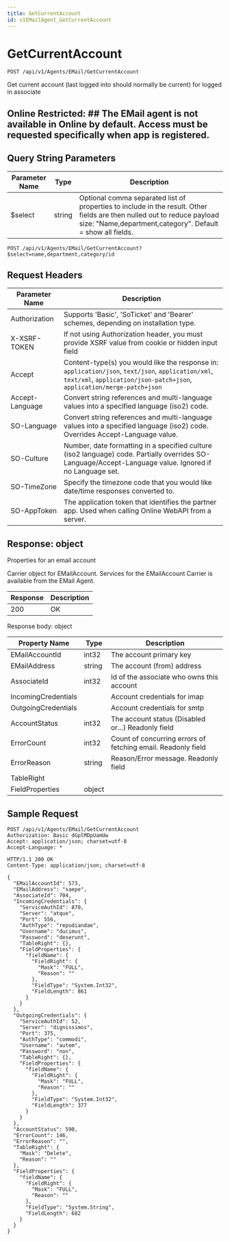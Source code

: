 ```yaml
---
title: GetCurrentAccount
id: v1EMailAgent_GetCurrentAccount
---
```


# GetCurrentAccount

```http
POST /api/v1/Agents/EMail/GetCurrentAccount
```

Get current account (last logged into should normally be current) for logged in associate



## Online Restricted: ## The EMail agent is not available in Online by default. Access must be requested specifically when app is registered.





## Query String Parameters

| Parameter Name | Type |  Description |
|----------------|------|--------------|
| $select | string |  Optional comma separated list of properties to include in the result. Other fields are then nulled out to reduce payload size: "Name,department,category". Default = show all fields. |

```http
POST /api/v1/Agents/EMail/GetCurrentAccount?$select=name,department,category/id
```


## Request Headers

| Parameter Name | Description |
|----------------|-------------|
| Authorization  | Supports 'Basic', 'SoTicket' and 'Bearer' schemes, depending on installation type. |
| X-XSRF-TOKEN   | If not using Authorization header, you must provide XSRF value from cookie or hidden input field |
| Accept         | Content-type(s) you would like the response in: `application/json`, `text/json`, `application/xml`, `text/xml`, `application/json-patch+json`, `application/merge-patch+json` |
| Accept-Language | Convert string references and multi-language values into a specified language (iso2) code. |
| SO-Language | Convert string references and multi-language values into a specified language (iso2) code. Overrides Accept-Language value. |
| SO-Culture | Number, date formatting in a specified culture (iso2 language) code. Partially overrides SO-Language/Accept-Language value. Ignored if no Language set. |
| SO-TimeZone | Specify the timezone code that you would like date/time responses converted to. |
| SO-AppToken | The application token that identifies the partner app. Used when calling Online WebAPI from a server. |


## Response: object

Properties for an email account



Carrier object for EMailAccount.
Services for the EMailAccount Carrier is available from the <see cref="T:SuperOffice.CRM.Services.IEMailAgent">EMail Agent</see>.

| Response | Description |
|----------------|-------------|
| 200 | OK |

Response body: object

| Property Name | Type |  Description |
|----------------|------|--------------|
| EMailAccountId | int32 | The account primary key |
| EMailAddress | string | The account (from) address |
| AssociateId | int32 | Id of the associate who owns this account |
| IncomingCredentials |  | Account credentials for imap |
| OutgoingCredentials |  | Account credentials for smtp |
| AccountStatus | int32 | The account status (Disabled or...) Readonly field |
| ErrorCount | int32 | Count of concurring errors of fetching email. Readonly field |
| ErrorReason | string | Reason/Error message. Readonly field |
| TableRight |  |  |
| FieldProperties | object |  |

## Sample Request

```http!
POST /api/v1/Agents/EMail/GetCurrentAccount
Authorization: Basic dGplMDpUamUw
Accept: application/json; charset=utf-8
Accept-Language: *
```

```http_
HTTP/1.1 200 OK
Content-Type: application/json; charset=utf-8

{
  "EMailAccountId": 573,
  "EMailAddress": "saepe",
  "AssociateId": 704,
  "IncomingCredentials": {
    "ServiceAuthId": 870,
    "Server": "atque",
    "Port": 556,
    "AuthType": "repudiandae",
    "Username": "ducimus",
    "Password": "deserunt",
    "TableRight": {},
    "FieldProperties": {
      "fieldName": {
        "FieldRight": {
          "Mask": "FULL",
          "Reason": ""
        },
        "FieldType": "System.Int32",
        "FieldLength": 861
      }
    }
  },
  "OutgoingCredentials": {
    "ServiceAuthId": 52,
    "Server": "dignissimos",
    "Port": 375,
    "AuthType": "commodi",
    "Username": "autem",
    "Password": "non",
    "TableRight": {},
    "FieldProperties": {
      "fieldName": {
        "FieldRight": {
          "Mask": "FULL",
          "Reason": ""
        },
        "FieldType": "System.Int32",
        "FieldLength": 377
      }
    }
  },
  "AccountStatus": 590,
  "ErrorCount": 146,
  "ErrorReason": "",
  "TableRight": {
    "Mask": "Delete",
    "Reason": ""
  },
  "FieldProperties": {
    "fieldName": {
      "FieldRight": {
        "Mask": "FULL",
        "Reason": ""
      },
      "FieldType": "System.String",
      "FieldLength": 682
    }
  }
}
```